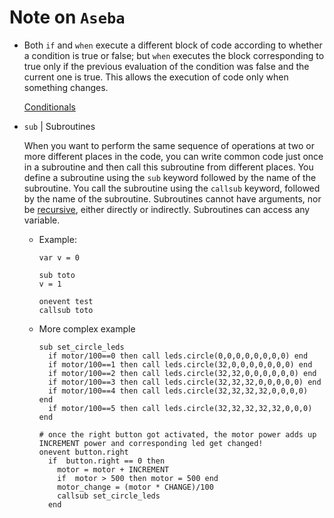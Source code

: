 # Note on `Aseba`

> 

- Both `if` and `when` execute a different block of code according to whether a condition is true or false; but `when` executes the block corresponding to true only if the previous evaluation of the condition was false and the current one is true. This allows the execution of code only when something changes.

  [Conditionals](http://wiki.thymio.org/en:asebalanguage#toc11)

- `sub` | Subroutines

  When you want to perform the same sequence of operations at two or more different places in the code, you can write common code just once in a subroutine and then call this subroutine from different places. You define a subroutine using the `sub` keyword followed by the name of the subroutine. You call the subroutine using the `callsub` keyword, followed by the name of the subroutine. Subroutines cannot have arguments, nor be [recursive](http://en.wikipedia.org/wiki/Recursion_(computer_science)), either directly or indirectly. Subroutines can access any variable.

  - Example:

    ```
    var v = 0
    
    sub toto
    v = 1
    
    onevent test
    callsub toto
    ```

  - More complex example

    ```
    sub set_circle_leds
      if motor/100==0 then call leds.circle(0,0,0,0,0,0,0,0) end
      if motor/100==1 then call leds.circle(32,0,0,0,0,0,0,0) end
      if motor/100==2 then call leds.circle(32,32,0,0,0,0,0,0) end
      if motor/100==3 then call leds.circle(32,32,32,0,0,0,0,0) end
      if motor/100==4 then call leds.circle(32,32,32,32,0,0,0,0) end
      if motor/100==5 then call leds.circle(32,32,32,32,32,0,0,0) end
    
    # once the right button got activated, the motor power adds up INCREMENT power and corresponding led get changed!
    onevent button.right
      if  button.right == 0 then
        motor = motor + INCREMENT
        if  motor > 500 then motor = 500 end
        motor_change = (motor * CHANGE)/100
        callsub set_circle_leds
      end
    ```

    